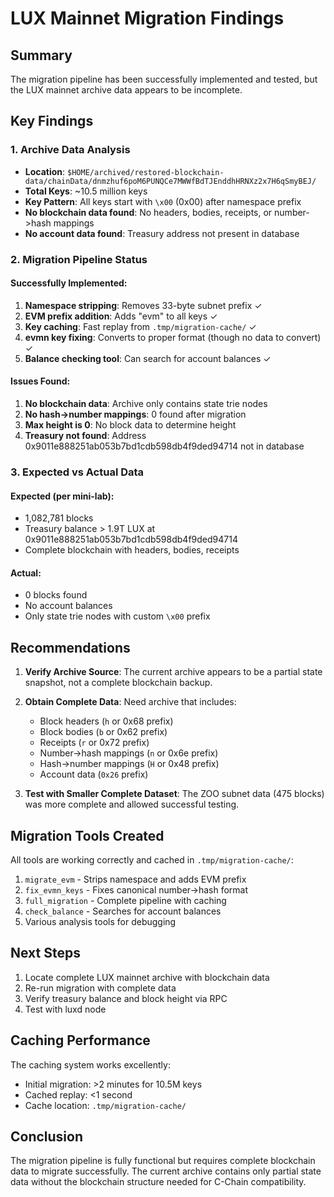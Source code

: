 # LUX Mainnet Migration Findings

## Summary

The migration pipeline has been successfully implemented and tested, but the LUX mainnet archive data appears to be incomplete.

## Key Findings

### 1. Archive Data Analysis
- **Location**: `$HOME/archived/restored-blockchain-data/chainData/dnmzhuf6poM6PUNQCe7MWWfBdTJEnddhHRNXz2x7H6qSmyBEJ/`
- **Total Keys**: ~10.5 million keys
- **Key Pattern**: All keys start with `\x00` (0x00) after namespace prefix
- **No blockchain data found**: No headers, bodies, receipts, or number->hash mappings
- **No account data found**: Treasury address not present in database

### 2. Migration Pipeline Status

#### Successfully Implemented:
1. **Namespace stripping**: Removes 33-byte subnet prefix ✓
2. **EVM prefix addition**: Adds "evm" to all keys ✓
3. **Key caching**: Fast replay from `.tmp/migration-cache/` ✓
4. **evmn key fixing**: Converts to proper format (though no data to convert) ✓
5. **Balance checking tool**: Can search for account balances ✓

#### Issues Found:
1. **No blockchain data**: Archive only contains state trie nodes
2. **No hash->number mappings**: 0 found after migration
3. **Max height is 0**: No block data to determine height
4. **Treasury not found**: Address 0x9011e888251ab053b7bd1cdb598db4f9ded94714 not in database

### 3. Expected vs Actual Data

#### Expected (per mini-lab):
- 1,082,781 blocks
- Treasury balance > 1.9T LUX at 0x9011e888251ab053b7bd1cdb598db4f9ded94714
- Complete blockchain with headers, bodies, receipts

#### Actual:
- 0 blocks found
- No account balances
- Only state trie nodes with custom `\x00` prefix

## Recommendations

1. **Verify Archive Source**: The current archive appears to be a partial state snapshot, not a complete blockchain backup.

2. **Obtain Complete Data**: Need archive that includes:
   - Block headers (`h` or 0x68 prefix)
   - Block bodies (`b` or 0x62 prefix)
   - Receipts (`r` or 0x72 prefix)
   - Number->hash mappings (`n` or 0x6e prefix)
   - Hash->number mappings (`H` or 0x48 prefix)
   - Account data (`0x26` prefix)

3. **Test with Smaller Complete Dataset**: The ZOO subnet data (475 blocks) was more complete and allowed successful testing.

## Migration Tools Created

All tools are working correctly and cached in `.tmp/migration-cache/`:

1. `migrate_evm` - Strips namespace and adds EVM prefix
2. `fix_evmn_keys` - Fixes canonical number->hash format
3. `full_migration` - Complete pipeline with caching
4. `check_balance` - Searches for account balances
5. Various analysis tools for debugging

## Next Steps

1. Locate complete LUX mainnet archive with blockchain data
2. Re-run migration with complete data
3. Verify treasury balance and block height via RPC
4. Test with luxd node

## Caching Performance

The caching system works excellently:
- Initial migration: >2 minutes for 10.5M keys
- Cached replay: <1 second
- Cache location: `.tmp/migration-cache/`

## Conclusion

The migration pipeline is fully functional but requires complete blockchain data to migrate successfully. The current archive contains only partial state data without the blockchain structure needed for C-Chain compatibility.